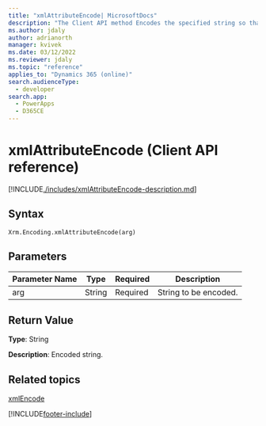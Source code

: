 ```yaml
---
title: "xmlAttributeEncode| MicrosoftDocs"
description: "The Client API method Encodes the specified string so that it can be used in an XML."
ms.author: jdaly
author: adrianorth
manager: kvivek
ms.date: 03/12/2022
ms.reviewer: jdaly
ms.topic: "reference"
applies_to: "Dynamics 365 (online)"
search.audienceType: 
  - developer
search.app: 
  - PowerApps
  - D365CE
---
```

# xmlAttributeEncode (Client API reference)



[!INCLUDE[./includes/xmlAttributeEncode-description.md](./includes/xmlAttributeEncode-description.md)] 

## Syntax

`Xrm.Encoding.xmlAttributeEncode(arg)`

## Parameters

|Parameter Name        | Type           | Required  |Description  |
| ------------- |-------------| -----|-----|
|arg        | String           | Required  |String to be encoded.  |


## Return Value

**Type**: String

**Description**: Encoded string.

## Related topics
[xmlEncode](xmlEncode.md)

[!INCLUDE[footer-include](../../../../../includes/footer-banner.md)]